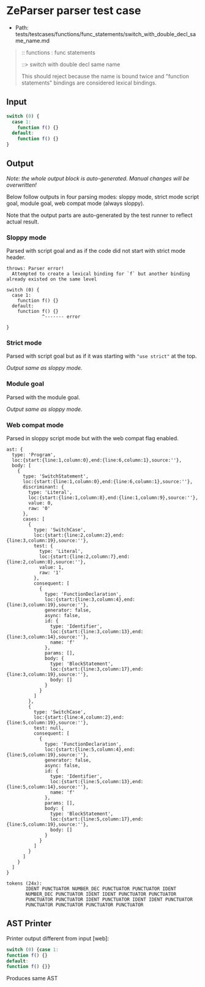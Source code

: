 # ZeParser parser test case

- Path: tests/testcases/functions/func_statements/switch_with_double_decl_same_name.md

> :: functions : func statements
>
> ::> switch with double decl same name
>
> This should reject because the name is bound twice and "function statements" bindings
> are considered lexical bindings.

## Input

`````js
switch (0) { 
  case 1: 
    function f() {} 
  default: 
    function f() {} 
}
`````

## Output

_Note: the whole output block is auto-generated. Manual changes will be overwritten!_

Below follow outputs in four parsing modes: sloppy mode, strict mode script goal, module goal, web compat mode (always sloppy).

Note that the output parts are auto-generated by the test runner to reflect actual result.

### Sloppy mode

Parsed with script goal and as if the code did not start with strict mode header.

`````
throws: Parser error!
  Attempted to create a lexical binding for `f` but another binding already existed on the same level

switch (0) {
  case 1:
    function f() {}
  default:
    function f() {}
             ^------- error

}
`````

### Strict mode

Parsed with script goal but as if it was starting with `"use strict"` at the top.

_Output same as sloppy mode._

### Module goal

Parsed with the module goal.

_Output same as sloppy mode._

### Web compat mode

Parsed in sloppy script mode but with the web compat flag enabled.

`````
ast: {
  type: 'Program',
  loc:{start:{line:1,column:0},end:{line:6,column:1},source:''},
  body: [
    {
      type: 'SwitchStatement',
      loc:{start:{line:1,column:0},end:{line:6,column:1},source:''},
      discriminant: {
        type: 'Literal',
        loc:{start:{line:1,column:8},end:{line:1,column:9},source:''},
        value: 0,
        raw: '0'
      },
      cases: [
        {
          type: 'SwitchCase',
          loc:{start:{line:2,column:2},end:{line:3,column:19},source:''},
          test: {
            type: 'Literal',
            loc:{start:{line:2,column:7},end:{line:2,column:8},source:''},
            value: 1,
            raw: '1'
          },
          consequent: [
            {
              type: 'FunctionDeclaration',
              loc:{start:{line:3,column:4},end:{line:3,column:19},source:''},
              generator: false,
              async: false,
              id: {
                type: 'Identifier',
                loc:{start:{line:3,column:13},end:{line:3,column:14},source:''},
                name: 'f'
              },
              params: [],
              body: {
                type: 'BlockStatement',
                loc:{start:{line:3,column:17},end:{line:3,column:19},source:''},
                body: []
              }
            }
          ]
        },
        {
          type: 'SwitchCase',
          loc:{start:{line:4,column:2},end:{line:5,column:19},source:''},
          test: null,
          consequent: [
            {
              type: 'FunctionDeclaration',
              loc:{start:{line:5,column:4},end:{line:5,column:19},source:''},
              generator: false,
              async: false,
              id: {
                type: 'Identifier',
                loc:{start:{line:5,column:13},end:{line:5,column:14},source:''},
                name: 'f'
              },
              params: [],
              body: {
                type: 'BlockStatement',
                loc:{start:{line:5,column:17},end:{line:5,column:19},source:''},
                body: []
              }
            }
          ]
        }
      ]
    }
  ]
}

tokens (24x):
       IDENT PUNCTUATOR NUMBER_DEC PUNCTUATOR PUNCTUATOR IDENT
       NUMBER_DEC PUNCTUATOR IDENT IDENT PUNCTUATOR PUNCTUATOR
       PUNCTUATOR PUNCTUATOR IDENT PUNCTUATOR IDENT IDENT PUNCTUATOR
       PUNCTUATOR PUNCTUATOR PUNCTUATOR PUNCTUATOR
`````


## AST Printer

Printer output different from input [web]:

````js
switch (0) {case 1:
function f() {}
default:
function f() {}}
````

Produces same AST
